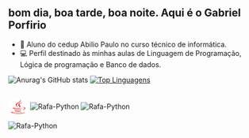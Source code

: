 ## bom dia, boa tarde, boa noite. Aqui é o Gabriel Porfirio

- 🥸 Aluno do cedup Abilio Paulo no curso técnico de informática.
- 💻 Perfil destinado às minhas aulas de Linguagem de Programação, Lógica de programação e Banco de dados.
  
![Anurag's GitHub stats](https://github-readme-stats.vercel.app/api?username=patohomonimo&theme=radical&show_icons=true)
[![Top Linguagens](https://github-readme-stats.vercel.app/api/top-langs/?username=patohomonimo&layout=compact)](https://github.com/anuraghazra/github-readme-stats)

<div style="display: inline_block"><br>
  <img align="center" alt="Rafa-Js" height="30" width="40" src="https://raw.githubusercontent.com/devicons/devicon/master/icons/java/java-plain.svg">
 


  <img align="center" alt="Rafa-Python" height="30" width="40" src="https://cdn.jsdelivr.net/gh/devicons/devicon@latest/icons/canva/canva-original.svg" />

  <img align="center" alt="Rafa-Python" height="30" width="40"  src="https://devicon-website.vercel.app/api/jira/plain.svg">

  <img align="center" alt="Rafa-Python" height="30" width="40"  src="https://devicon-website.vercel.app/api/github/original.svg"></img>
          
</div>
 <br><br>
 
<div> 
